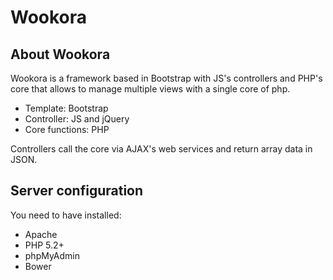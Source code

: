 # Wookora

About Wookora
--------
Wookora is a framework based in Bootstrap with JS's controllers and PHP's core that allows to manage multiple views with 
a single core of php.

* Template: Bootstrap
* Controller: JS and jQuery
* Core functions: PHP

Controllers call the core via AJAX's web services and return array data in JSON.

Server configuration
--------
You need to have installed:

* Apache
* PHP 5.2+
* phpMyAdmin
* Bower
